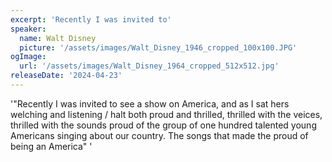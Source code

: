 ```yaml
---
excerpt: 'Recently I was invited to'
speaker:
  name: Walt Disney
  picture: '/assets/images/Walt_Disney_1946_cropped_100x100.JPG'
ogImage:
  url: '/assets/images/Walt_Disney_1964_cropped_512x512.jpg'
releaseDate: '2024-04-23'
---
```


'"Recently I was invited to see a show on America, and as I sat hers welching and listening / halt both proud and thrilled, thrilled with the veices, thrilled with the sounds proud of the group of one hundred talented young Americans singing about our country. The songs that made the proud of being an America"'
